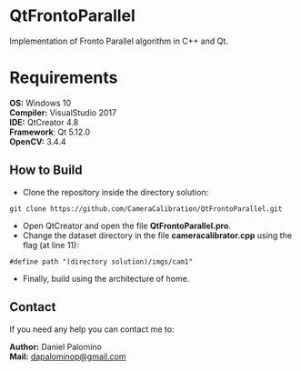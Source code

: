 # QtFrontoParallel
Implementation of Fronto Parallel algorithm in C++ and Qt.

# Requirements

**OS:** Windows 10 <br/>
**Compiler:** VisualStudio 2017 <br/>
**IDE:** QtCreator 4.8 <br/>
**Framework**: Qt 5.12.0 <br/>
**OpenCV:** 3.4.4

## How to Build

 *  Clone the repository inside the directory solution:
 
 ``
 git clone https://github.com/CameraCalibration/QtFrontoParallel.git
 ``
 *  Open QtCreator and open the file **QtFrontoParallel.pro**.
 *  Change the dataset directory in the file **cameracalibrator.cpp** using the flag (at line 11):

 ``
 #define path "(directory solution)/imgs/cam1"
 ``
 *  Finally, build using the architecture of home.
 
## Contact
If you need any help you can contact me to:
 
**Author:** Daniel Palomino <br/>
**Mail:**   dapalominop@gmail.com
